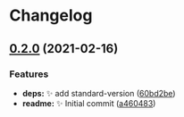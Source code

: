 # Changelog

## [0.2.0](https://www.github.com/yi-xu-test-organization/test-repo-1/compare/v0.1.0...v0.2.0) (2021-02-16)


### Features

* **deps:** ✨ add standard-version ([60bd2be](https://www.github.com/yi-xu-test-organization/test-repo-1/commit/60bd2bee35cca2d9d09be94c54291d3a3ae514dc))
* **readme:** ✨ Initial commit ([a460483](https://www.github.com/yi-xu-test-organization/test-repo-1/commit/a4604832bbbe6df7072aa346f12652fb7a22492a))
